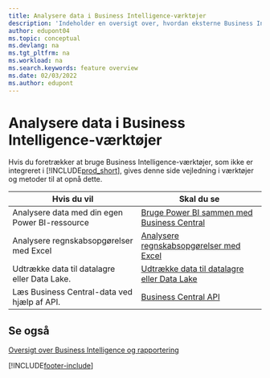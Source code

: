 ```yaml
---
title: Analysere data i Business Intelligence-værktøjer
description: 'Indeholder en oversigt over, hvordan eksterne Business Intelligence-værktøjer kan interagere med Business Central-data.'
author: edupont04
ms.topic: conceptual
ms.devlang: na
ms.tgt_pltfrm: na
ms.workload: na
ms.search.keywords: feature overview
ms.date: 02/03/2022
ms.author: edupont
---
```

# <a name="analyze-data-in-business-intelligence-tools"></a><a name="analyze-data-in-business-intelligence-tools"></a>Analysere data i Business Intelligence-værktøjer

Hvis du foretrækker at bruge Business Intelligence-værktøjer, som ikke er integreret i [!INCLUDE[prod_short](includes/prod_short.md)], gives denne side vejledning i værktøjer og metoder til at opnå dette.

| Hvis du vil | Skal du se |
| --- | --- |
|Analysere data med din egen Power BI-ressource| [Bruge Power BI sammen med Business Central](admin-powerbi.md) |
|Analysere regnskabsopgørelser med Excel| [Analysere regnskabsopgørelser med Excel](finance-analyze-excel.md) |
|Udtrække data til datalagre eller Data Lake. |[Udtrække data til datalagre eller Data Lake](/dynamics365/business-central/dev-itpro/performance/performance-developer#efficient-extracts-to-data-lakes-or-data-warehouses)|
|Læs Business Central-data ved hjælp af API.| [Business Central API](/dynamics365/business-central/dev-itpro/api-reference/v2.0/)|

## <a name="see-also"></a><a name="see-also"></a>Se også

[Oversigt over Business Intelligence og rapportering](reports-use-reports.md)


[!INCLUDE[footer-include](includes/footer-banner.md)]
